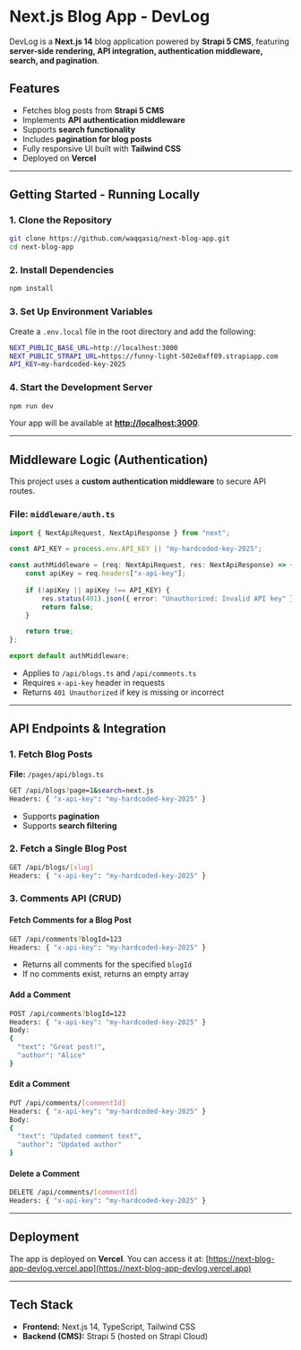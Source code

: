# Next.js Blog App - DevLog

DevLog is a **Next.js 14** blog application powered by **Strapi 5 CMS**, featuring **server-side rendering, API integration, authentication middleware, search, and pagination**.

## Features
- Fetches blog posts from **Strapi 5 CMS**
- Implements **API authentication middleware**
- Supports **search functionality**
- Includes **pagination for blog posts**
- Fully responsive UI built with **Tailwind CSS**
- Deployed on **Vercel**

---

## Getting Started - Running Locally
### 1. Clone the Repository
```sh
git clone https://github.com/waqqasiq/next-blog-app.git
cd next-blog-app
```

### 2. Install Dependencies
```sh
npm install
```

### 3. Set Up Environment Variables
Create a `.env.local` file in the root directory and add the following:
```sh
NEXT_PUBLIC_BASE_URL=http://localhost:3000
NEXT_PUBLIC_STRAPI_URL=https://funny-light-502e0aff89.strapiapp.com
API_KEY=my-hardcoded-key-2025
```

### 4. Start the Development Server
```sh
npm run dev
```
Your app will be available at **[http://localhost:3000](http://localhost:3000)**.

---

## Middleware Logic (Authentication)
This project uses a **custom authentication middleware** to secure API routes.

### File: `middleware/auth.ts`
```ts
import { NextApiRequest, NextApiResponse } from "next";

const API_KEY = process.env.API_KEY || "my-hardcoded-key-2025";

const authMiddleware = (req: NextApiRequest, res: NextApiResponse) => {
    const apiKey = req.headers["x-api-key"];
    
    if (!apiKey || apiKey !== API_KEY) {
        res.status(401).json({ error: "Unauthorized: Invalid API key" });
        return false;
    }

    return true;
};

export default authMiddleware;
```
- Applies to `/api/blogs.ts` and `/api/comments.ts`
- Requires `x-api-key` header in requests
- Returns `401 Unauthorized` if key is missing or incorrect

---

## API Endpoints & Integration
### 1. Fetch Blog Posts
**File:** `/pages/api/blogs.ts`
```sh
GET /api/blogs?page=1&search=next.js
Headers: { "x-api-key": "my-hardcoded-key-2025" }
```
- Supports **pagination**
- Supports **search filtering**

### 2. Fetch a Single Blog Post
```sh
GET /api/blogs/[slug]
Headers: { "x-api-key": "my-hardcoded-key-2025" }
```

### 3. Comments API (CRUD)
#### Fetch Comments for a Blog Post
```sh
GET /api/comments?blogId=123
Headers: { "x-api-key": "my-hardcoded-key-2025" }
```
- Returns all comments for the specified `blogId`
- If no comments exist, returns an empty array

#### Add a Comment
```sh
POST /api/comments?blogId=123
Headers: { "x-api-key": "my-hardcoded-key-2025" }
Body:
{
  "text": "Great post!",
  "author": "Alice"
}
```

#### Edit a Comment
```sh
PUT /api/comments/[commentId]
Headers: { "x-api-key": "my-hardcoded-key-2025" }
Body:
{
  "text": "Updated comment text",
  "author": "Updated author"
}
```

#### Delete a Comment
```sh
DELETE /api/comments/[commentId]
Headers: { "x-api-key": "my-hardcoded-key-2025" }
```

---

## Deployment
The app is deployed on **Vercel**. You can access it at:
[https://next-blog-app-devlog.vercel.app](https://next-blog-app-devlog.vercel.app)

---

## Tech Stack
- **Frontend:** Next.js 14, TypeScript, Tailwind CSS
- **Backend (CMS):** Strapi 5 (hosted on Strapi Cloud)
